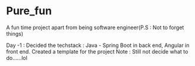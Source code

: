 # Pure_fun
A fun time project apart from being software engineer(P.S : Not to forget things)

Day -1 :
Decided the techstack : Java - Spring Boot in back end, Angular in front end. 
Created a template for the project 
Note : Still not decide what to do......lol

                

